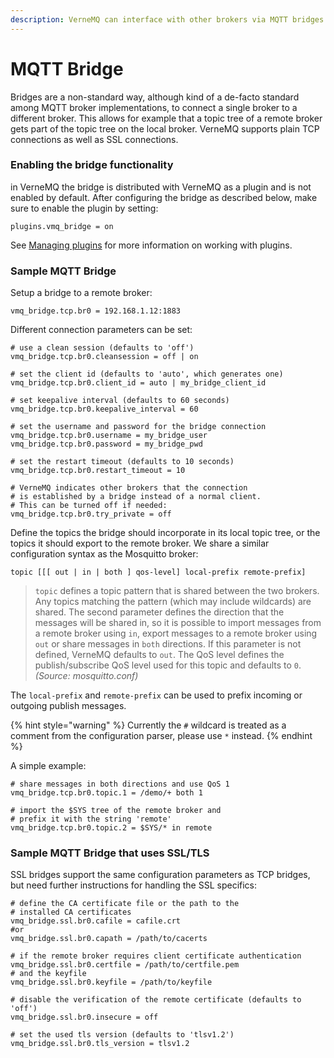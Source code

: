 ```yaml
---
description: VerneMQ can interface with other brokers via MQTT bridges.
---
```


# MQTT Bridge

Bridges are a non-standard way, although kind of a de-facto standard among MQTT broker implementations, to connect a single broker to a different broker. This allows for example that a topic tree of a remote broker gets part of the topic tree on the local broker. VerneMQ supports plain TCP connections as well as SSL connections.

### Enabling the bridge functionality

in VerneMQ the bridge is distributed with VerneMQ as a plugin and is not enabled by default. After configuring the bridge as described below, make sure to enable the plugin by setting:

```text
plugins.vmq_bridge = on
```

See [Managing plugins](./plugins.html) for more information on working with plugins.

### Sample MQTT Bridge

Setup a bridge to a remote broker:

```text
vmq_bridge.tcp.br0 = 192.168.1.12:1883
```

Different connection parameters can be set:

```text
# use a clean session (defaults to 'off')
vmq_bridge.tcp.br0.cleansession = off | on

# set the client id (defaults to 'auto', which generates one)
vmq_bridge.tcp.br0.client_id = auto | my_bridge_client_id

# set keepalive interval (defaults to 60 seconds)
vmq_bridge.tcp.br0.keepalive_interval = 60

# set the username and password for the bridge connection
vmq_bridge.tcp.br0.username = my_bridge_user
vmq_bridge.tcp.br0.password = my_bridge_pwd

# set the restart timeout (defaults to 10 seconds)
vmq_bridge.tcp.br0.restart_timeout = 10

# VerneMQ indicates other brokers that the connection
# is established by a bridge instead of a normal client.
# This can be turned off if needed:
vmq_bridge.tcp.br0.try_private = off
```

Define the topics the bridge should incorporate in its local topic tree, or the topics it should export to the remote broker. We share a similar configuration syntax as the Mosquitto broker:

```text
topic [[[ out | in | both ] qos-level] local-prefix remote-prefix]
```

> `topic` defines a topic pattern that is shared between the two brokers. Any topics matching the pattern \(which may include wildcards\) are shared. The second parameter defines the direction that the messages will be shared in, so it is possible to import messages from a remote broker using `in`, export messages to a remote broker using `out` or share messages in `both` directions. If this parameter is not defined, VerneMQ defaults to `out`. The QoS level defines the publish/subscribe QoS level used for this topic and defaults to `0`. _\(Source: mosquitto.conf\)_

The `local-prefix` and `remote-prefix` can be used to prefix incoming or outgoing publish messages.

{% hint style="warning" %}
Currently the `#` wildcard is treated as a comment from the configuration parser, please use `*` instead.
{% endhint %}

A simple example:

```text
# share messages in both directions and use QoS 1
vmq_bridge.tcp.br0.topic.1 = /demo/+ both 1

# import the $SYS tree of the remote broker and
# prefix it with the string 'remote'
vmq_bridge.tcp.br0.topic.2 = $SYS/* in remote
```

### Sample MQTT Bridge that uses SSL/TLS

SSL bridges support the same configuration parameters as TCP bridges, but need further instructions for handling the SSL specifics:

```text
# define the CA certificate file or the path to the
# installed CA certificates
vmq_bridge.ssl.br0.cafile = cafile.crt
#or
vmq_bridge.ssl.br0.capath = /path/to/cacerts

# if the remote broker requires client certificate authentication
vmq_bridge.ssl.br0.certfile = /path/to/certfile.pem
# and the keyfile
vmq_bridge.ssl.br0.keyfile = /path/to/keyfile

# disable the verification of the remote certificate (defaults to 'off')
vmq_bridge.ssl.br0.insecure = off

# set the used tls version (defaults to 'tlsv1.2')
vmq_bridge.ssl.br0.tls_version = tlsv1.2
```

